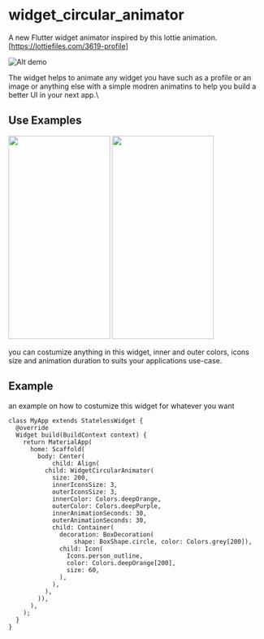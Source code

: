 # widget_circular_animator

A new Flutter widget animator inspired by this lottie animation. [https://lottiefiles.com/3619-profile]



![Alt demo](https://github.com/Ezaldeen99/widget_circular_animator/blob/master/screenshots/example1.gif)

The widget helps to animate any widget you have such as a profile or an image or anything else with a simple modren animatins to help you build a better UI in your next app.\



## Use Examples 

<img src="https://github.com/Ezaldeen99/widget_circular_animator/blob/master/screenshots/example3.gif" width="200" height="400">
<img src="https://github.com/Ezaldeen99/widget_circular_animator/blob/master/screenshots/example2.gif" width="200" height="400">



you can costumize anything in this widget, inner and outer colors, icons size and animation duration to suits your applications use-case.


## Example

an example on how to costumize this widget for whatever you want

```
class MyApp extends StatelessWidget {
  @override
  Widget build(BuildContext context) {
    return MaterialApp(
      home: Scaffold(
        body: Center(
            child: Align(
          child: WidgetCircularAnimator(
            size: 200,
            innerIconsSize: 3,
            outerIconsSize: 3,
            innerColor: Colors.deepOrange,
            outerColor: Colors.deepPurple,
            innerAnimationSeconds: 30,
            outerAnimationSeconds: 30,
            child: Container(
              decoration: BoxDecoration(
                  shape: BoxShape.circle, color: Colors.grey[200]),
              child: Icon(
                Icons.person_outline,
                color: Colors.deepOrange[200],
                size: 60,
              ),
            ),
          ),
        )),
      ),
    );
  }
}
```
